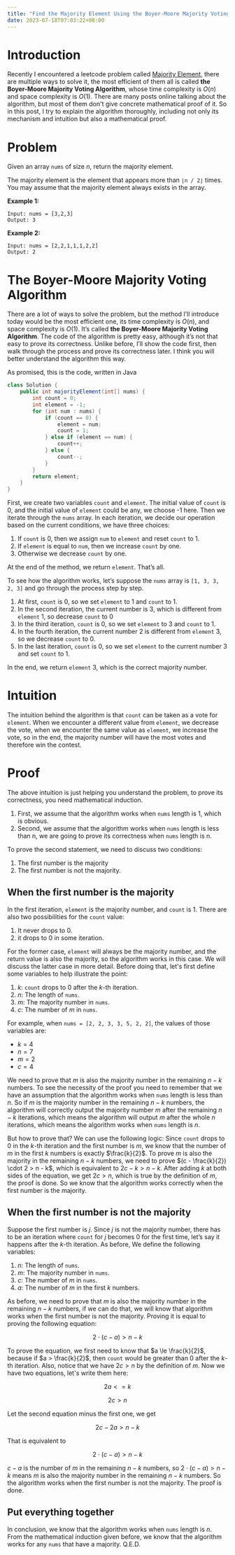 ```yaml
---
title: "Find the Majority Element Using the Boyer-Moore Majority Voting Algorithm"
date: 2023-07-18T07:03:22+08:00
---
```


# Introduction

Recently I encountered a leetcode problem called [Majority Element](https://leetcode.com/problems/majority-element/description/), there are multiple ways to solve it, the most efficient of them all is called **the Boyer-Moore Majority Voting Algorithm**, whose time complexity is $O(n)$ and space complexity is $O(1)$. There are many posts online talking about the algorithm, but most of them don't give concrete mathematical proof of it. So in this post, I try to explain the algorithm thoroughly, including not only its mechanism and intuition but also a mathematical proof.

# Problem

Given an array `nums` of size $n$, return the majority element.

The majority element is the element that appears more than `⌊n / 2⌋` times. You may assume that the majority element always exists in the array.

**Example 1:**

```text
Input: nums = [3,2,3]
Output: 3
```

**Example 2:**

```text
Input: nums = [2,2,1,1,1,2,2]
Output: 2
```

# The Boyer-Moore Majority Voting Algorithm

There are a lot of ways to solve the problem, but the method I’ll introduce today would be the most efficient one, its time complexity is $O(n)$, and space complexity is $O(1)$. It’s called **the Boyer-Moore Majority Voting Algorithm**. The code of the algorithm is pretty easy, although it’s not that easy to prove its correctness. Unlike before, I’ll show the code first, then walk through the process and prove its correctness later. I think you will better understand the algorithm this way.

As promised, this is the code, written in Java

```java
class Solution {
    public int majorityElement(int[] nums) {
        int count = 0;
        int element = -1;
        for (int num : nums) {
            if (count == 0) {
                element = num;
                count = 1;
            } else if (element == num) {
                count++;
            } else {
                count--;
            }
        }
        return element;
    }
}
```

First, we create two variables `count` and `element`. The initial value of `count` is 0, and the initial value of `element` could be any, we choose -1 here. Then we iterate through the `nums` array. In each iteration, we decide our operation based on the current conditions, we have three choices:

1. If `count` is 0, then we assign `num` to `element` and reset `count` to 1.
2. If `element` is equal to `num`, then we increase `count` by one.
3. Otherwise we decrease `count` by one.

At the end of the method, we return `element`. That’s all.

To see how the algorithm works, let’s suppose the `nums` array is `[1, 3, 3, 2, 3]` and go through the process step by step.

1. At first, `count` is 0, so we set `element` to 1 and `count` to 1.
2. In the second iteration, the current number is 3, which is different from `element` 1, so decrease `count` to 0
3. In the third iteration, `count` is 0, so we set `element` to 3 and `count` to 1.
4. In the fourth iteration, the current number 2 is different from `element` 3, so we decrease `count` to 0.
5. In the last iteration, `count` is 0, so we set `element` to the current number 3 and set `count` to 1.

In the end, we return `element` 3, which is the correct majority number.

# Intuition

The intuition behind the algorithm is that `count` can be taken as a vote for `element`. When we encounter a different value from `element`, we decrease the vote, when we encounter the same value as `element`, we increase the vote, so in the end, the majority number will have the most votes and therefore win the contest.

# Proof

The above intuition is just helping you understand the problem, to prove its correctness, you need mathematical induction.

1. First, we assume that the algorithm works when `nums` length is 1, which is obvious.
2. Second, we assume that the algorithm works when `nums` length is less than n, we are going to prove its correctness when `nums` length is n.

To prove the second statement, we need to discuss two conditions:

1. The first number is the majority
2. The first number is not the majority.

## When the first number is the majority

In the first iteration, `element` is the majority number, and `count` is 1. There are also two possibilities for the `count` value:

1. It never drops to 0.
2. it drops to 0 in some iteration.

For the former case, `element` will always be the majority number, and the return value is also the majority, so the algorithm works in this case. We will discuss the latter case in more detail. Before doing that, let's first define some variables to help illustrate the point:

1. $k$: `count` drops to 0 after the $k$-th iteration.
2. $n$: The length of `nums`.
3. $m$: The majority number in `nums`.
4. $c$: The number of $m$ in `nums`.

For example, when `nums = [2, 2, 3, 3, 5, 2, 2]`, the values of those variables are:

- $k = 4$
- $n = 7$
- $m = 2$
- $c = 4$

We need to prove that $m$ is also the majority number in the remaining $n - k$ numbers. To see the necessity of the proof you need to remember that we have an assumption that the algorithm works when `nums` length is less than $n$. So if $m$ is the majority number in the remaining $n - k$ numbers, the algorithm will correctly output the majority number $m$ after the remaining $n - k$ iterations, which means the algorithm will output $m$ after the whole $n$ iterations, which means the algorithm works when `nums` length is $n$.

But how to prove that? We can use the following logic: Since `count` drops to 0 in the $k$-th iteration and the first number is $m$, we know that the number of $m$ in the first $k$ numbers is exactly $\frac{k}{2}$. To prove $m$ is also the majority in the remaining $n - k$ numbers, we need to prove $(c - \frac{k}{2}) \cdot 2 > n - k$, which is equivalent to $2c - k > n - k$. After adding $k$ at both sides of the equation, we get $2c > n$, which is true by the definition of $m$, the proof is done. So we know that the algorithm works correctly when the first number is the majority.

## When the first number is not the majority

Suppose the first number is $j$. Since $j$ is not the majority number, there has to be an iteration where `count` for $j$ becomes 0 for the first time, let’s say it happens after the $k$-th iteration. As before, We define the following variables:

1. $n$: The length of `nums`.
2. $m$: The majority number in `nums`.
3. $c$: The number of $m$ in `nums`.
4. $a$: The number of $m$ in the first $k$ numbers.

As before, we need to prove that $m$ is also the majority number in the remaining $n - k$ numbers, if we can do that, we will know that algorithm works when the first number is not the majority. Proving it is equal to proving the following equation:

$$2 \cdot (c - a) > n - k$$

To prove the equation, we first need to know that $a \le \frac{k}{2}$, because if $a > \frac{k}{2}$, then `count` would be greater than 0 after the $k$-th iteration. Also, notice that we have $2c > n$ by the definition of $m$. Now we have two equations, let's write them here:

$$2a <= k$$

$$2c > n$$

Let the second equation minus the first one, we get

$$2c - 2a > n - k$$

That is equivalent to

$$2 \cdot (c - a) > n - k$$

$c - a$ is the number of $m$ in the remaining $n - k$ numbers, so $2 \cdot (c - a) > n - k$ means $m$ is also the majority number in the remaining $n - k$ numbers. So the algorithm works when the first number is not the majority. The proof is done.

## Put everything together

In conclusion, we know that the algorithm works when `nums` length is $n$. From the mathematical induction given before, we know that the algorithm works for any `nums` that have a majority. Q.E.D.